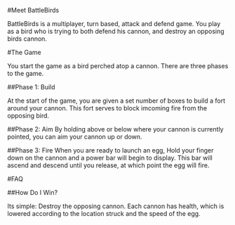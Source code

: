 #Meet BattleBirds

BattleBirds is a multiplayer, turn based, attack and defend game. You play as a bird who is trying to both defend his cannon, and destroy an opposing birds cannon.

#The Game

You start the game as a bird perched atop a cannon. There are three phases to the game.

##Phase 1: Build

At the start of the game, you are given a set number of boxes to build a fort around your cannon. This fort serves to block imcoming fire from the opposing bird.

##Phase 2: Aim
By holding above or below where your cannon is currently pointed, you can aim your cannon up or down. 

##Phase 3: Fire
When you are ready to launch an egg, Hold your finger down on the cannon and a power bar will begin to display. This bar will ascend and descend until you release, at which point the egg will fire.

#FAQ

##How Do I Win?

Its simple: Destroy the opposing cannon. Each cannon has health, which is lowered according to the location struck and the speed of the egg.
